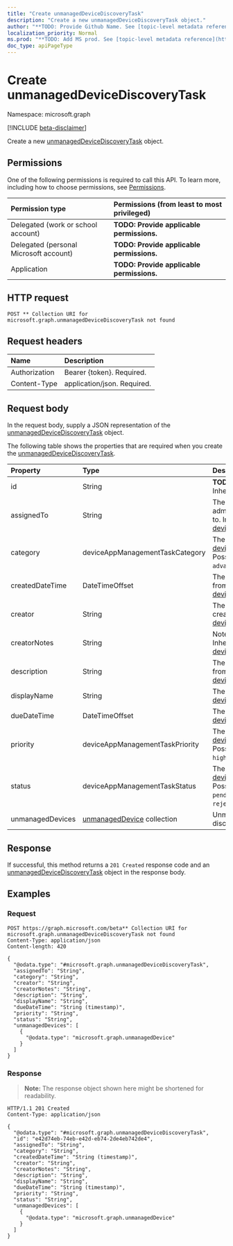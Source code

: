 ```yaml
---
title: "Create unmanagedDeviceDiscoveryTask"
description: "Create a new unmanagedDeviceDiscoveryTask object."
author: "**TODO: Provide Github Name. See [topic-level metadata reference](https://msgo.azurewebsites.net/add/document/guidelines/metadata.html#topic-level-metadata)**"
localization_priority: Normal
ms.prod: "**TODO: Add MS prod. See [topic-level metadata reference](https://msgo.azurewebsites.net/add/document/guidelines/metadata.html#topic-level-metadata)**"
doc_type: apiPageType
---
```


# Create unmanagedDeviceDiscoveryTask
Namespace: microsoft.graph

[!INCLUDE [beta-disclaimer](../../includes/beta-disclaimer.md)]

Create a new [unmanagedDeviceDiscoveryTask](../resources/unmanageddevicediscoverytask.md) object.

## Permissions
One of the following permissions is required to call this API. To learn more, including how to choose permissions, see [Permissions](/graph/permissions-reference).

|Permission type|Permissions (from least to most privileged)|
|:---|:---|
|Delegated (work or school account)|**TODO: Provide applicable permissions.**|
|Delegated (personal Microsoft account)|**TODO: Provide applicable permissions.**|
|Application|**TODO: Provide applicable permissions.**|

## HTTP request

<!-- {
  "blockType": "ignored"
}
-->
``` http
POST ** Collection URI for microsoft.graph.unmanagedDeviceDiscoveryTask not found
```

## Request headers
|Name|Description|
|:---|:---|
|Authorization|Bearer {token}. Required.|
|Content-Type|application/json. Required.|

## Request body
In the request body, supply a JSON representation of the [unmanagedDeviceDiscoveryTask](../resources/unmanageddevicediscoverytask.md) object.

The following table shows the properties that are required when you create the [unmanagedDeviceDiscoveryTask](../resources/unmanageddevicediscoverytask.md).

|Property|Type|Description|
|:---|:---|:---|
|id|String|**TODO: Add Description** Inherited from [entity](../resources/entity.md)|
|assignedTo|String|The name or email of the admin this task is assigned to. Inherited from [deviceAppManagementTask](../resources/deviceappmanagementtask.md)|
|category|deviceAppManagementTaskCategory|The category. Inherited from [deviceAppManagementTask](../resources/deviceappmanagementtask.md). Possible values are: `unknown`, `advancedThreatProtection`.|
|createdDateTime|DateTimeOffset|The created date. Inherited from [deviceAppManagementTask](../resources/deviceappmanagementtask.md)|
|creator|String|The email address of the creator. Inherited from [deviceAppManagementTask](../resources/deviceappmanagementtask.md)|
|creatorNotes|String|Notes from the creator. Inherited from [deviceAppManagementTask](../resources/deviceappmanagementtask.md)|
|description|String|The description. Inherited from [deviceAppManagementTask](../resources/deviceappmanagementtask.md)|
|displayName|String|The name. Inherited from [deviceAppManagementTask](../resources/deviceappmanagementtask.md)|
|dueDateTime|DateTimeOffset|The due date. Inherited from [deviceAppManagementTask](../resources/deviceappmanagementtask.md)|
|priority|deviceAppManagementTaskPriority|The priority. Inherited from [deviceAppManagementTask](../resources/deviceappmanagementtask.md). Possible values are: `none`, `high`, `low`.|
|status|deviceAppManagementTaskStatus|The status. Inherited from [deviceAppManagementTask](../resources/deviceappmanagementtask.md). Possible values are: `unknown`, `pending`, `active`, `completed`, `rejected`.|
|unmanagedDevices|[unmanagedDevice](../resources/unmanageddevice.md) collection|Unmanaged devices discovered in the network.|



## Response

If successful, this method returns a `201 Created` response code and an [unmanagedDeviceDiscoveryTask](../resources/unmanageddevicediscoverytask.md) object in the response body.

## Examples

### Request
<!-- {
  "blockType": "request",
  "name": "create_unmanageddevicediscoverytask_from_"
}
-->
``` http
POST https://graph.microsoft.com/beta** Collection URI for microsoft.graph.unmanagedDeviceDiscoveryTask not found
Content-Type: application/json
Content-length: 420

{
  "@odata.type": "#microsoft.graph.unmanagedDeviceDiscoveryTask",
  "assignedTo": "String",
  "category": "String",
  "creator": "String",
  "creatorNotes": "String",
  "description": "String",
  "displayName": "String",
  "dueDateTime": "String (timestamp)",
  "priority": "String",
  "status": "String",
  "unmanagedDevices": [
    {
      "@odata.type": "microsoft.graph.unmanagedDevice"
    }
  ]
}
```


### Response
>**Note:** The response object shown here might be shortened for readability.
<!-- {
  "blockType": "response",
  "truncated": true,
  "@odata.type": "microsoft.graph.unmanagedDeviceDiscoveryTask"
}
-->
``` http
HTTP/1.1 201 Created
Content-Type: application/json

{
  "@odata.type": "#microsoft.graph.unmanagedDeviceDiscoveryTask",
  "id": "e42d74eb-74eb-e42d-eb74-2de4eb742de4",
  "assignedTo": "String",
  "category": "String",
  "createdDateTime": "String (timestamp)",
  "creator": "String",
  "creatorNotes": "String",
  "description": "String",
  "displayName": "String",
  "dueDateTime": "String (timestamp)",
  "priority": "String",
  "status": "String",
  "unmanagedDevices": [
    {
      "@odata.type": "microsoft.graph.unmanagedDevice"
    }
  ]
}
```

